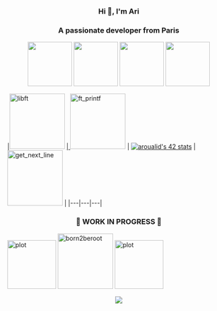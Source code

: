 <h3 align="center">Hi 👋, I'm Ari</h3>
<h3 align="center">A passionate developer from Paris</h3>
<div align="center" class="gallery">
  <IMG SRC="https://cultofthepartyparrot.com/parrots/hd/hackerparrot.gif"  length="100" width="100">
  <IMG SRC="https://cultofthepartyparrot.com/parrots/hd/soccerparrot.gif" length="100" width="100">
  <IMG SRC="https://cultofthepartyparrot.com/flags/hd/franceparrot.gif" length="100" width="100">
  <IMG SRC="https://cultofthepartyparrot.com/parrots/hd/kindasusparrot.gif" length="100" width="100">
</div>

|<a href="https://github.com/aroualid/libft"><img src="https://github.com/ayogun/42-project-badges/blob/main/badges/libftn.png"  title="libft" length="125" width="125"></a> <a href="https://github.com/aroualid/ft_printf"> | <img src="https://github.com/ayogun/42-project-badges/blob/main/badges/ft_printfe.png" title="ft_printf" length="125" width="125"></a> | <a href="https://profile.intra.42.fr/users/aroualid"><img src="https://badge.mediaplus.ma/darkblue/aroualid?1337Badge=off&UM6P=off" alt="aroualid's 42 stats" /></a> | <a href="https://github.com/aroualid/get_next_line"><img src="https://github.com/ayogun/42-project-badges/blob/main/badges/get_next_linee.png" title="get_next_line" length="125" width="125"></a> | 
|---|---|---|

<h3>                 </h3>
<h3>                 </h3>
<h3>                 </h3>
<h3 align="center">  🚧 WORK IN PROGRESS 🚧 </h3>
<div display = "flex">
  <img src="https://upload.wikimedia.org/wikipedia/commons/e/e6/VLC_Icon.svg" title="plot" width="110"></a> 
  <a href="https://github.com/aroualid/Born2beroot"><img src="https://github.com/ayogun/42-project-badges/blob/main/badges/born2beroote.png" title="born2beroot" length="125" width="125"></a> 
  <img src="https://upload.wikimedia.org/wikipedia/commons/e/e6/VLC_Icon.svg" title="plot" width="110"></a> 
</div>

<p align="left">


<div align="center">
  <IMG SRC = "https://media2.giphy.com/media/1UfrAu7VuqlPb4wbRC/giphy.gif?cid=ecf05e47c1wjuoeqg85gm5utrewl747m8a6tf4l2oui06t50&ep=v1_gifs_search&rid=giphy.gif&ct=g">
</div>
</p>
